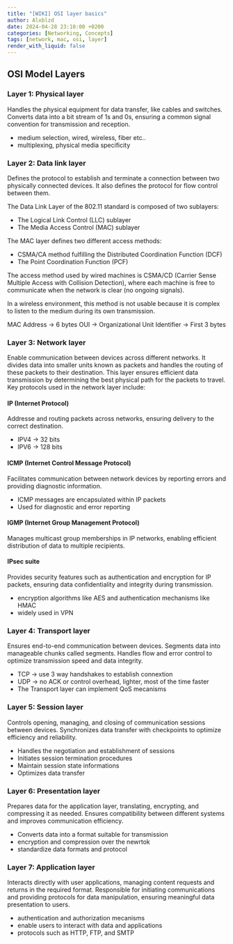 ```yaml
---
title: "[WIKI] OSI layer basics"
author: Alxblzd
date: 2024-04-28 23:10:00 +0200
categories: [Networking, Concepts]
tags: [network, mac, osi, layer]
render_with_liquid: false
---
```


## OSI Model Layers

### Layer 1: Physical layer
Handles the physical equipment for data transfer, like cables and switches. Converts data into a bit stream of 1s and 0s, ensuring a common signal convention for transmission and reception.

- medium selection, wired, wireless, fiber etc..
- multiplexing, physical media specificity

### Layer 2: Data link layer

Defines the protocol to establish and terminate a connection between two physically connected devices. It also defines the protocol for flow control between them.

The Data Link Layer of the 802.11 standard is composed of two sublayers:

- The Logical Link Control (LLC) sublayer
- The Media Access Control (MAC) sublayer

The MAC layer defines two different access methods:
- CSMA/CA method fulfilling the Distributed Coordination Function (DCF)
- The Point Coordination Function (PCF)

The access method used by wired machines is CSMA/CD (Carrier Sense Multiple Access with Collision Detection), where each machine is free to communicate when the network is clear (no ongoing signals).

In a wireless environment, this method is not usable because it is complex to listen to the medium during its own transmission.

MAC Address -> 6 bytes
OUI -> Organizational Unit Identifier -> First 3 bytes


### Layer 3: Network layer
Enable communication between devices across different networks. It divides data into smaller units known as packets and handles the routing of these packets to their destination. This layer ensures efficient data transmission by determining the best physical path for the packets to travel. Key protocols used in the network layer include:

#### IP (Internet Protocol) 
Addresse and routing packets across networks, ensuring delivery to the correct destination.
- IPV4 -> 32 bits
- IPV6 -> 128 bits 


#### ICMP (Internet Control Message Protocol)
Facilitates communication between network devices by reporting errors and providing diagnostic information.
- ICMP messages are encapsulated within IP packets
- Used for diagnostic and error reporting

#### IGMP (Internet Group Management Protocol)
Manages multicast group memberships in IP networks, enabling efficient distribution of data to multiple recipients.

#### IPsec suite
Provides security features such as authentication and encryption for IP packets, ensuring data confidentiality and integrity during transmission.
- encryption algorithms like AES and authentication mechanisms like HMAC
- widely used in VPN

### Layer 4: Transport layer
Ensures end-to-end communication between devices. Segments data into manageable chunks called segments. Handles flow and error control to optimize transmission speed and data integrity.
- TCP -> use 3 way handshakes to establish connextion
- UDP -> no ACK or control overhead, lighter, most of the time faster
- The Transport layer can implement QoS mecanisms

### Layer 5: Session layer
Controls opening, managing, and closing of communication sessions between devices. Synchronizes data transfer with checkpoints to optimize efficiency and reliability.
- Handles the negotiation and establishment of sessions
- Initiates session termination procedures
- Maintain session state informations
- Optimizes data transfer

### Layer 6: Presentation layer
Prepares data for the application layer, translating, encrypting, and compressing it as needed. Ensures compatibility between different systems and improves communication efficiency.
- Converts data into a format suitable for transmission
- encryption and compression over the newrtok
- standardize data formats and protocol

### Layer 7: Application layer
Interacts directly with user applications, managing content requests and returns in the required format. Responsible for initiating communications and providing protocols for data manipulation, ensuring meaningful data presentation to users.
- authentication and authorization mecanisms
-  enable users to interact with data and applications
- protocols such as HTTP, FTP, and SMTP
